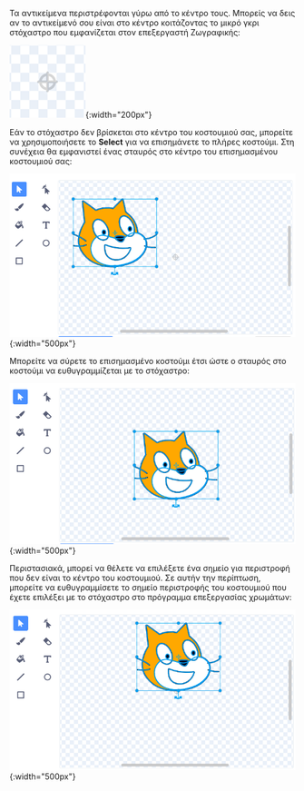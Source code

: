 Τα αντικείμενα περιστρέφονται γύρω από το κέντρο τους. Μπορείς να δεις αν το αντικείμενό σου είναι στο κέντρο κοιτάζοντας το μικρό γκρι 	στόχαστρο που εμφανίζεται στον επεξεργαστή Ζωγραφικής:

![Το στόχαστρο.](images/crosshair.png){:width="200px"}

Εάν το στόχαστρο δεν βρίσκεται στο κέντρο του κοστουμιού σας, μπορείτε να χρησιμοποιήσετε το **Select** για να επισημάνετε το πλήρες κοστούμι. Στη συνέχεια θα εμφανιστεί ένας σταυρός στο κέντρο του επισημασμένου κοστουμιού σας:

![Ο σταυρός στο κέντρο του κοστουμιού δεν είναι ευθυγραμμισμένος με το στόχαστρο.](images/off-centre-crosshair.png){:width="500px"}

Μπορείτε να σύρετε το επισημασμένο κοστούμι έτσι ώστε ο σταυρός στο κοστούμι να ευθυγραμμίζεται με το στόχαστρο:

![Ο σταυρός στο κέντρο του κοστουμιού δεν είναι ευθυγραμμισμένος με το στόχαστρο.](images/centre-crosshair.png){:width="500px"}

Περιστασιακά, μπορεί να θέλετε να επιλέξετε ένα σημείο για περιστροφή που δεν είναι το κέντρο του κοστουμιού. Σε αυτήν την περίπτωση, μπορείτε να ευθυγραμμίσετε το σημείο περιστροφής του κοστουμιού που έχετε επιλέξει με το στόχαστρο στο πρόγραμμα επεξεργασίας χρωμάτων:

![Ένα σημείο περιστροφής στο κάτω μέρος του κοστουμιού ευθυγραμμίζεται με το στόχαστρο.](images/rotation-point.png){:width="500px"}
